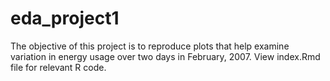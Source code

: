 # eda_project1
The objective of this project is to reproduce plots that help examine variation in energy usage over two days in February, 2007. 
View index.Rmd file for relevant R code.
